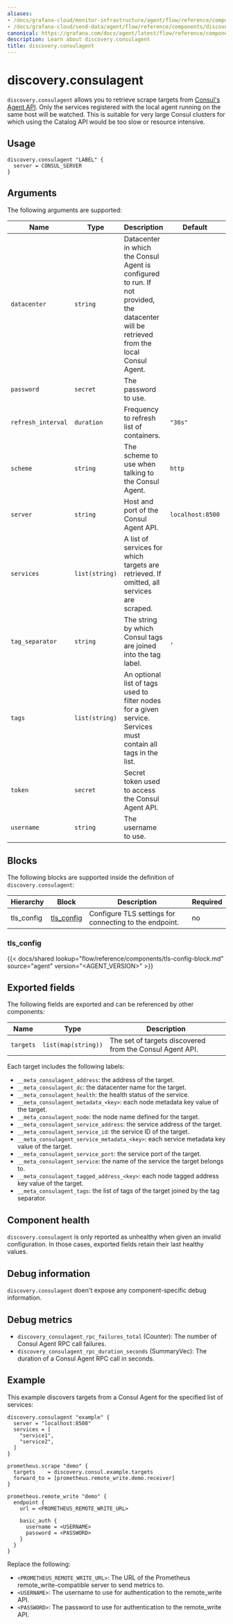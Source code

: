 ```yaml
---
aliases:
- /docs/grafana-cloud/monitor-infrastructure/agent/flow/reference/components/discovery.consulagent/
- /docs/grafana-cloud/send-data/agent/flow/reference/components/discovery.consulagent/
canonical: https://grafana.com/docs/agent/latest/flow/reference/components/discovery.consulagent/
description: Learn about discovery.consulagent
title: discovery.consulagent
---
```


# discovery.consulagent

`discovery.consulagent` allows you to retrieve scrape targets from [Consul's Agent API][].
Only the services registered with the local agent running on the same host will be watched.
This is suitable for very large Consul clusters for which using the Catalog API would be too slow or resource intensive.

[Consul's Agent API]: https://developer.hashicorp.com/consul/api-docs/agent

## Usage

```river
discovery.consulagent "LABEL" {
  server = CONSUL_SERVER
}
```

## Arguments

The following arguments are supported:

| Name               | Type           | Description                                                                                                    | Default          | Required |
|--------------------|----------------|----------------------------------------------------------------------------------------------------------------|------------------|----------|
| `datacenter`       | `string`       | Datacenter in which the Consul Agent is configured to run. If not provided, the datacenter will be retrieved from the local Consul Agent. |  | no |
| `password`         | `secret`       | The password to use.                                                                                           |                  | no       |
| `refresh_interval` | `duration`     | Frequency to refresh list of containers.                                                                       | `"30s"`          | no       |
| `scheme`           | `string`       | The scheme to use when talking to the Consul Agent.                                                            | `http`           | no       |
| `server`           | `string`       | Host and port of the Consul Agent API.                                                                         | `localhost:8500` | no       |
| `services`         | `list(string)` | A list of services for which targets are retrieved. If omitted, all services are scraped.                      |                  | no       |
| `tag_separator`    | `string`       | The string by which Consul tags are joined into the tag label.                                                 | `,`              | no       |
| `tags`             | `list(string)` | An optional list of tags used to filter nodes for a given service. Services must contain all tags in the list. |                  | no       |
| `token`            | `secret`       | Secret token used to access the Consul Agent API.                                                              |                  | no       |
| `username`         | `string`       | The username to use.                                                                                           |                  | no       |

## Blocks

The following blocks are supported inside the definition of `discovery.consulagent`:

| Hierarchy  | Block          | Description                                            | Required |
| ---------- | -------------- | ------------------------------------------------------ | -------- |
| tls_config | [tls_config][] | Configure TLS settings for connecting to the endpoint. | no       |

[tls_config]: #tls_config-block

### tls_config

{{< docs/shared lookup="flow/reference/components/tls-config-block.md" source="agent" version="<AGENT_VERSION>" >}}

## Exported fields

The following fields are exported and can be referenced by other components:

| Name      | Type                | Description                                              |
| --------- | ------------------- | -------------------------------------------------------- |
| `targets` | `list(map(string))` | The set of targets discovered from the Consul Agent API. |

Each target includes the following labels:

- `__meta_consulagent_address`: the address of the target.
- `__meta_consulagent_dc`: the datacenter name for the target.
- `__meta_consulagent_health`: the health status of the service.
- `__meta_consulagent_metadata_<key>`: each node metadata key value of the target.
- `__meta_consulagent_node`: the node name defined for the target.
- `__meta_consulagent_service_address`: the service address of the target.
- `__meta_consulagent_service_id`: the service ID of the target.
- `__meta_consulagent_service_metadata_<key>`: each service metadata key value of the target.
- `__meta_consulagent_service_port`: the service port of the target.
- `__meta_consulagent_service`: the name of the service the target belongs to.
- `__meta_consulagent_tagged_address_<key>`: each node tagged address key value of the target.
- `__meta_consulagent_tags`: the list of tags of the target joined by the tag separator.

## Component health

`discovery.consulagent` is only reported as unhealthy when given an invalid configuration.
In those cases, exported fields retain their last healthy values.

## Debug information

`discovery.consulagent` doen't expose any component-specific debug information.

## Debug metrics

- `discovery_consulagent_rpc_failures_total` (Counter): The number of Consul Agent RPC call failures.
- `discovery_consulagent_rpc_duration_seconds` (SummaryVec): The duration of a Consul Agent RPC call in seconds.

## Example

<!-- TODO: Include a logging example -->
This example discovers targets from a Consul Agent for the specified list of services:

```river
discovery.consulagent "example" {
  server = "localhost:8500"
  services = [
    "service1",
    "service2",
  ]
}

prometheus.scrape "demo" {
  targets    = discovery.consul.example.targets
  forward_to = [prometheus.remote_write.demo.receiver]
}

prometheus.remote_write "demo" {
  endpoint {
    url = <PROMETHEUS_REMOTE_WRITE_URL>

    basic_auth {
      username = <USERNAME>
      password = <PASSWORD>
    }
  }
}
```

Replace the following:

- `<PROMETHEUS_REMOTE_WRITE_URL>`: The URL of the Prometheus remote_write-compatible server to send metrics to.
- `<USERNAME>`: The username to use for authentication to the remote_write API.
- `<PASSWORD>`: The password to use for authentication to the remote_write API.
